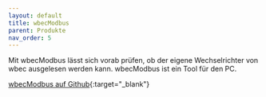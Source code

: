 ```yaml
---
layout: default
title: wbecModbus
parent: Produkte
nav_order: 5
---
```


Mit wbecModbus lässt sich vorab prüfen, ob der eigene Wechselrichter von wbec ausgelesen werden kann.
wbecModbus ist ein Tool für den PC.

[wbecModbus auf Github](https://github.com/steff393/wbecmodbus/){:target="_blank"}